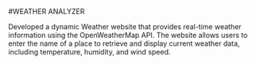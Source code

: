 #WEATHER ANALYZER


Developed a dynamic Weather website  that provides real-time weather information using the OpenWeatherMap API. The website  allows users to enter the name of a place to retrieve and display current weather data, including temperature, humidity, and wind speed.
